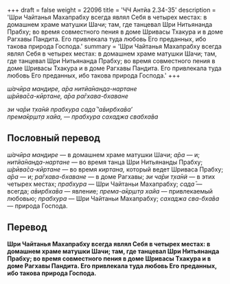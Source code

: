 +++
draft = false
weight = 22096
title = 'ЧЧ Антйа 2.34-35'
description = 'Шри Чайтанья Махапрабху всегда являл Себя в четырех местах: в домашнем храме матушки Шачи; там, где танцевал Шри Нитьянанда Прабху; во время совместного пения в доме Шривасы Тхакура и в доме Рагхавы Пандита. Его привлекала туда любовь Его преданных, ибо такова природа Господа.'
summary = 'Шри Чайтанья Махапрабху всегда являл Себя в четырех местах: в домашнем храме матушки Шачи; там, где танцевал Шри Нитьянанда Прабху; во время совместного пения в доме Шривасы Тхакура и в доме Рагхавы Пандита. Его привлекала туда любовь Его преданных, ибо такова природа Господа.'
+++

_ш́ачӣра мандире, а̄ра нитйа̄нанда-нартане  
ш́рӣва̄са-кӣртане, а̄ра ра̄гхава-бхаване_

_эи ча̄ри т̣ха̄н̃и прабхура сада̄ ‘а̄вирбха̄ва’  
према̄кр̣шт̣а хайа, — прабхура сахаджа свабха̄ва_

## Пословный перевод

_ш́ачӣра_ _мандире_ — в домашнем храме матушки Шачи; _а̄ра_ — и; _нитйа̄нанда_\-_нартане_ — во время танца Шри Нитьянанды Прабху; _ш́рӣва̄са_\-_кӣртане_ — во время _киртана,_ который ведет Шриваса Прабху; _а̄ра_ — и; _ра̄гхава_\-_бхаване_ — в доме Рагхавы; _эи_ _ча̄ри_ _т̣ха̄н̃и_ — в этих четырех местах; _прабхура_ — Шри Чайтаньи Махапрабху; _сада̄_ — всегда; _а̄вирбха̄ва_ — явление; _према_\-_а̄кр̣шт̣а_ _хайа_ — привлекаемый любовью; _прабхура_ — Шри Чайтаньи Махапрабху; _сахаджа_ _сва_\-_бха̄ва_ — природа Господа.

## Перевод

**Шри Чайтанья Махапрабху всегда являл Себя в четырех местах: в домашнем храме матушки Шачи; там, где танцевал Шри Нитьянанда Прабху; во время совместного пения в доме Шривасы Тхакура и в доме Рагхавы Пандита. Его привлекала туда любовь Его преданных, ибо такова природа Господа.**

